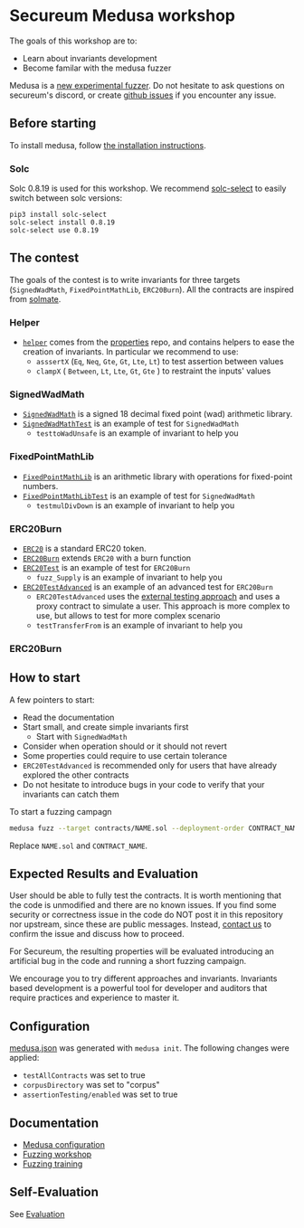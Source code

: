 
# Secureum Medusa workshop

The goals of this workshop are to:
- Learn about invariants development
- Become familar with the medusa fuzzer

Medusa is a [new experimental fuzzer](https://github.com/crytic/medusa). Do not hesitate to ask questions on secureum's discord, or create [github issues](https://github.com/crytic/medusa/issues/new) if you encounter any issue.

## Before starting

To install medusa, follow [the installation instructions](https://github.com/crytic/medusa/#installation).

### Solc

Solc 0.8.19 is used for this workshop. We recommend [solc-select](https://github.com/crytic/solc-select) to easily switch between solc versions:
```
pip3 install solc-select
solc-select install 0.8.19
solc-select use 0.8.19
```

## The contest

The goals of the contest is to write invariants for three targets (`SignedWadMath`, `FixedPointMathLib`, `ERC20Burn`). All the contracts are inspired from [solmate](https://github.com/transmissions11/solmate).


### Helper
- [`helper`](./contracts/helper.sol) comes from the [properties](https://github.com/crytic/properties) repo, and contains helpers to ease the creation of invariants. In particular we recommend to use:
  - `asssertX` (`Eq`, `Neq`, `Gte`, `Gt`, `Lte`, `Lt`) to test assertion between values
  - `clampX` ( `Between`, `Lt`, `Lte`, `Gt`, `Gte` ) to restraint the inputs' values 

### SignedWadMath
- [`SignedWadMath`](./contracts/SignedWadMath.sol) is a signed 18 decimal fixed point (wad) arithmetic library.
- [`SignedWadMathTest`](./contracts/SignedWadMathTest.sol) is an example of test for `SignedWadMath` 
  - `testtoWadUnsafe` is an example of invariant to help you

### FixedPointMathLib
- [`FixedPointMathLib`](./contracts/FixedPointMathLib.sol) is an arithmetic library with operations for fixed-point numbers.
- [`FixedPointMathLibTest`](./contracts/FixedPointMathLibTest.sol) is an example of test for `SignedWadMath` 
  - `testmulDivDown` is an example of invariant to help you

### ERC20Burn
- [`ERC20`](./contracts/ERC20.sol) is a standard ERC20 token.
- [`ERC20Burn`](./contracts/ERC20Burn.sol) extends `ERC20`  with a burn function
- [`ERC20Test`](./contracts/ERC20Test.sol) is an example of test for `ERC20Burn` 
  - `fuzz_Supply` is an example of invariant to help you
- [`ERC20TestAdvanced`](./contracts/ERC20TestAdvanced.sol) is an example of an advanced test for `ERC20Burn` 
   - `ERC20TestAdvanced` uses the [external testing approach](https://secure-contracts.com/program-analysis/echidna/basic/common-testing-approaches.html#external-testing) and uses a proxy contract to simulate a user. This approach is more complex to use, but allows to test for more complex scenario
   - `testTransferFrom`  is an example of invariant to help you

### ERC20Burn


## How to start

A few pointers to start:

- Read the documentation
- Start small, and create simple invariants first
  -  Start with `SignedWadMath`
- Consider when operation should or it should not revert
- Some properties could require to use certain tolerance
-  `ERC20TestAdvanced` is recommended only for users that have already explored the other contracts
- Do not hesitate to introduce bugs in your code to verify that your invariants can catch them


To start a fuzzing campagn
```bash
medusa fuzz --target contracts/NAME.sol --deployment-order CONTRACT_NAME
```
Replace `NAME.sol` and `CONTRACT_NAME`.

## Expected Results and Evaluation

User should be able to fully test the contracts. It is worth mentioning that the code is unmodified and there are no known issues. If you find some security or correctness issue in the code do NOT post it in this repository nor upstream, since these are public messages. Instead, [contact us](mailto:josselin@trailofits.com) to confirm the issue and discuss how to proceed.

For Secureum, the resulting properties will be evaluated introducing an artificial bug in the code and running a short fuzzing campaign.

We encourage you to try different approaches and invariants. Invariants based development is a powerful tool for developer and auditors that require practices and experience to master it. 

## Configuration
[medusa.json](./medusa.json) was generated with `medusa init`. The following changes were applied:
- `testAllContracts` was set to true
- `corpusDirectory` was set to "corpus"
- `assertionTesting/enabled` was set to true

## Documentation
- [Medusa configuration](https://github.com/crytic/medusa/wiki/Project-Configuration)
- [Fuzzing workshop](https://www.youtube.com/watch?v=QofNQxW_K08&list=PLciHOL_J7Iwqdja9UH4ZzE8dP1IxtsBXI)
- [Fuzzing training](https://secure-contracts.com/program-analysis/echidna/index.html)

## Self-Evaluation
See [Evaluation](./Evaluation.md)